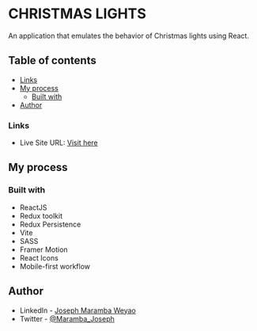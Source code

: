 # CHRISTMAS LIGHTS

An application that emulates the behavior of Christmas lights using React.

## Table of contents

- [Links](#links)
- [My process](#my-process)
  - [Built with](#built-with)
- [Author](#author)

### Links

- Live Site URL: [Visit here](https://radiant-chimera-729f74.netlify.app)

## My process

### Built with

- ReactJS
- Redux toolkit
- Redux Persistence
- Vite
- SASS
- Framer Motion
- React Icons
- Mobile-first workflow

## Author

- LinkedIn - [Joseph Maramba Weyao](https://www.linkedin.com/in/joseph-maramba-weyao-28548972/)
- Twitter - [@Maramba_Joseph](https://twitter.com/Maramba_Joseph)
